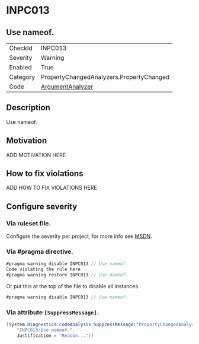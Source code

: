 # INPC013
## Use nameof.

<!-- start generated table -->
<table>
  <tr>
    <td>CheckId</td>
    <td>INPC013</td>
  </tr>
  <tr>
    <td>Severity</td>
    <td>Warning</td>
  </tr>
  <tr>
    <td>Enabled</td>
    <td>True</td>
  </tr>
  <tr>
    <td>Category</td>
    <td>PropertyChangedAnalyzers.PropertyChanged</td>
  </tr>
  <tr>
    <td>Code</td>
    <td><a href="https://github.com/DotNetAnalyzers/PropertyChangedAnalyzers/blob/master/PropertyChangedAnalyzers/NodeAnalyzers/ArgumentAnalyzer.cs">ArgumentAnalyzer</a></td>
  </tr>
</table>
<!-- end generated table -->

## Description

Use nameof.

## Motivation

ADD MOTIVATION HERE

## How to fix violations

ADD HOW TO FIX VIOLATIONS HERE

<!-- start generated config severity -->
## Configure severity

### Via ruleset file.

Configure the severity per project, for more info see [MSDN](https://msdn.microsoft.com/en-us/library/dd264949.aspx).

### Via #pragma directive.
```C#
#pragma warning disable INPC013 // Use nameof.
Code violating the rule here
#pragma warning restore INPC013 // Use nameof.
```

Or put this at the top of the file to disable all instances.
```C#
#pragma warning disable INPC013 // Use nameof.
```

### Via attribute `[SuppressMessage]`.

```C#
[System.Diagnostics.CodeAnalysis.SuppressMessage("PropertyChangedAnalyzers.PropertyChanged", 
    "INPC013:Use nameof.", 
    Justification = "Reason...")]
```
<!-- end generated config severity -->